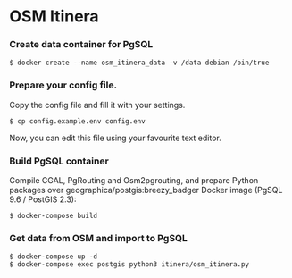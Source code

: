 # OSM Itinera

### Create data container for PgSQL
```
$ docker create --name osm_itinera_data -v /data debian /bin/true
```

### Prepare your config file.

Copy the config file and fill it with your settings.
```
$ cp config.example.env config.env
```
Now, you can edit this file using your favourite text editor.


### Build PgSQL container
Compile CGAL, PgRouting and Osm2pgrouting, and prepare Python packages over geographica/postgis:breezy_badger Docker image (PgSQL 9.6 / PostGIS 2.3):
```
$ docker-compose build
```

### Get data from OSM and import to PgSQL
```
$ docker-compose up -d
$ docker-compose exec postgis python3 itinera/osm_itinera.py
```
